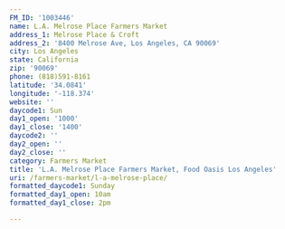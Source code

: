 ```yaml
---
FM_ID: '1003446'
name: L.A. Melrose Place Farmers Market
address_1: Melrose Place & Croft
address_2: '8400 Melrose Ave, Los Angeles, CA 90069'
city: Los Angeles
state: California
zip: '90069'
phone: (818)591-8161
latitude: '34.0841'
longitude: '-118.374'
website: ''
daycode1: Sun
day1_open: '1000'
day1_close: '1400'
daycode2: ''
day2_open: ''
day2_close: ''
category: Farmers Market
title: 'L.A. Melrose Place Farmers Market, Food Oasis Los Angeles'
uri: /farmers-market/l-a-melrose-place/
formatted_daycode1: Sunday
formatted_day1_open: 10am
formatted_day1_close: 2pm

---
```

